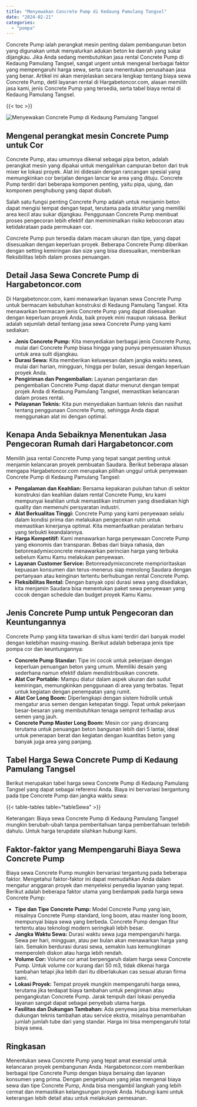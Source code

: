 ```yaml
---
title: "Menyewakan Concrete Pump di Kedaung Pamulang Tangsel"
date: "2024-02-21"
categories: 
  - "pompa"
---
```




Concrete Pump ialah perangkat mesin penting dalam pembangunan beton yang digunakan untuk menyalurkan adukan beton ke daerah yang sukar dijangkau. Jika Anda sedang membutuhkan jasa rental Concrete Pump di Kedaung Pamulang Tangsel, sangat urgent untuk mengenal berbagai faktor yang mempengaruhi harga sewa, serta cara menentukan perusahaan jasa yang benar. Artikel ini akan menjelaskan secara lengkap tentang biaya sewa Concrete Pump, detil layanan rental di Hargabetoncor.com, alasan memilih jasa kami, jenis Concrete Pump yang tersedia, serta tabel biaya rental di Kedaung Pamulang Tangsel.

{{< toc >}}

![Menyewakan Concrete Pump di Kedaung Pamulang Tangsel](https://hargareadymixid.github.io/pompa/concrete-pump%20(19).png)

## Mengenal perangkat mesin Concrete Pump untuk Cor

Concrete Pump, atau umumnya dikenal sebagai pipa beton, adalah perangkat mesin yang dipakai untuk mengalirkan campuran beton dari truk mixer ke lokasi proyek. Alat ini didesain dengan rancangan spesial yang memungkinkan cor berjalan dengan lancar ke area yang dituju. Concrete Pump terdiri dari beberapa komponen penting, yaitu pipa, ujung, dan komponen penghubung yang dapat diubah.

Salah satu fungsi penting Concrete Pump adalah untuk menjamin beton dapat mengisi tempat dengan tepat, terutama pada struktur yang memiliki area kecil atau sukar dijangkau. Penggunaan Concrete Pump membuat proses pengecoran lebih efektif dan meminimalkan risiko kebocoran atau ketidakrataan pada permukaan cor.

Concrete Pump pun tersedia dalam macam ukuran dan tipe, yang dapat disesuaikan dengan keperluan proyek. Beberapa Concrete Pump diberikan dengan setting kemiringan dan size yang bisa disesuaikan, memberikan fleksibilitas lebih dalam proses penuangan.

## Detail Jasa Sewa Concrete Pump di Hargabetoncor.com

Di Hargabetoncor.com, kami menawarkan layanan sewa Concrete Pump untuk bermacam kebutuhan konstruksi di Kedaung Pamulang Tangsel. Kita menawarkan bermacam jenis Concrete Pump yang dapat disesuaikan dengan keperluan proyek Anda, baik proyek mini maupun raksasa. Berikut adalah sejumlah detail tentang jasa sewa Concrete Pump yang kami sediakan:

- **Jenis Concrete Pump:** Kita menyediakan berbagai jenis Concrete Pump, mulai dari Concrete Pump biasa hingga yang punya penyesuaian khusus untuk area sulit dijangkau.
- **Durasi Sewa:** Kita memberikan keluwesan dalam jangka waktu sewa, mulai dari harian, mingguan, hingga per bulan, sesuai dengan keperluan proyek Anda.
- **Pengiriman dan Pengembalian:** Layanan pengantaran dan pengembalian Concrete Pump dapat diatur menurut dengan tempat projek Anda di Kedaung Pamulang Tangsel, memastikan kelancaran dalam proses rental.
- **Pelayanan Teknis:** Kita pun menyediakan bantuan teknis dan nasihat tentang penggunaan Concrete Pump, sehingga Anda dapat menggunakan alat ini dengan optimal.

## Kenapa Anda Sebaiknya Menentukan Jasa Pengecoran Rumah dari Hargabetoncor.com

Memilih jasa rental Concrete Pump yang tepat sangat penting untuk menjamin kelancaran proyek pembuatan Saudara. Berikut beberapa alasan mengapa Hargabetoncor.com merupakan pilihan unggul untuk penyewaan Concrete Pump di Kedaung Pamulang Tangsel:

- **Pengalaman dan Keahlian:** Bersama kepakaran puluhan tahun di sektor konstruksi dan keahlian dalam rental Concrete Pump, kru kami mempunyai keahlian untuk memastikan instrumen yang disediakan high quality dan memenuhi persyaratan industri.
- **Alat Berkualitas Tinggi:** Concrete Pump yang kami penyewaan selalu dalam kondisi prima dan melakukan pengecekan rutin untuk memastikan kinerjanya optimal. Kita memanfaatkan peralatan terbaru yang terbukti keandalannya.
- **Harga Kompetitif:** Kami menawarkan harga penyewaan Concrete Pump yang ekonomis dan transparan. Bebas dari biaya rahasia, dan betonreadymixconcrete menawarkan perincian harga yang terbuka sebelum Kamu Kamu melakukan penyewaan.
- **Layanan Customer Service:** Betonreadymixconcrete memprioritaskan kepuasan konsumen dan terus-menerus siap menolong Saudara dengan pertanyaan atau keinginan tertentu berhubungan rental Concrete Pump.
- **Fleksibilitas Rental:** Dengan banyak opsi durasi sewa yang disediakan, kita menjamin Saudara bisa menentukan paket sewa penyewaan yang cocok dengan schedule dan budget proyek Kamu Kamu.

## Jenis Concrete Pump untuk Pengecoran dan Keuntungannya

Concrete Pump yang kita tawarkan di situs kami terdiri dari banyak model dengan kelebihan masing-masing. Berikut adalah beberapa jenis tipe pompa cor dan keuntungannya:

- **Concrete Pump Standar:** Tipe ini cocok untuk pekerjaan dengan keperluan penuangan beton yang umum. Memiliki desain yang sederhana namun efektif dalam mendistribusikan concrete.
- **Alat Cor Portable:** Mampu diatur dalam aspek ukuran dan sudut kemiringan, memungkinkan penggunaan di area yang terbatas. Tepat untuk kegiatan dengan penempatan yang rumit.
- **Alat Cor Long Boom:** Diperlengkapi dengan sistem hidrolik untuk mengatur arus semen dengan ketepatan tinggi. Tepat untuk pekerjaan besar-besaran yang membutuhkan tenaga semprot terhadap arus semen yang jauh.
- **Concrete Pump Master Long Boom:** Mesin cor yang dirancang terutama untuk penuangan beton bangunan lebih dari 5 lantai, ideal untuk penerapan berat dan kegiatan dengan kuantitas beton yang banyak juga area yang panjang.

## Tabel Harga Sewa Concrete Pump di Kedaung Pamulang Tangsel

Berikut merupakan tabel harga sewa Concrete Pump di Kedaung Pamulang Tangsel yang dapat sebagai referensi Anda. Biaya ini bervariasi bergantung pada tipe Concrete Pump dan jangka waktu sewa:

{{< table-tables table="tableSewa" >}}

Keterangan: Biaya sewa Concrete Pump di Kedaung Pamulang Tangsel mungkin berubah-ubah tanpa pemberitahuan tanpa pemberitahuan terlebih dahulu. Untuk harga terupdate silahkan hubungi kami.

## Faktor-faktor yang Mempengaruhi Biaya Sewa Concrete Pump

Biaya sewa Concrete Pump mungkin bervariasi tergantung pada beberapa faktor. Mengetahui faktor-faktor ini dapat memudahkan Anda dalam mengatur anggaran proyek dan menyeleksi penyedia layanan yang tepat. Berikut adalah beberapa faktor utama yang berdampak pada harga sewa Concrete Pump:

- **Tipe dan Tipe Concrete Pump:** Model Concrete Pump yang lain, misalnya Concrete Pump standard, long boom, atau master long boom, mempunyai biaya sewa yang berbeda. Concrete Pump dengan fitur tertentu atau teknologi modern seringkali lebih besar.
- **Jangka Waktu Sewa:** Durasi waktu sewa juga mempengaruhi harga. Sewa per hari, mingguan, atau per bulan akan menawarkan harga yang lain. Semakin berdurasi durasi sewa, semakin luas kemungkinan memperoleh diskon atau harga lebih rendah.
- **Volume Cor:** Volume cor amat berpengaruh dalam harga sewa Concrete Pump. Untuk volume cor kurang dari 50 m3, tidak dikenai harga tambahan tetapi jika lebih dari itu diberlakukan cas sesuai aturan firma kami.
- **Lokasi Proyek:** Tempat proyek mungkin mempengaruhi harga sewa, terutama jika terdapat biaya tambahan untuk pengiriman atau pengangkutan Concrete Pump. Jarak tempuh dari lokasi penyedia layanan sangat dapat sebagai penyebab utama harga.
- **Fasilitas dan Dukungan Tambahan:** Ada penyewa jasa bisa memerlukan dukungan teknis tambahan atau service ekstra, misalnya penambahan jumlah jumlah tube dari yang standar. Harga ini bisa mempengaruhi total biaya sewa.

## Ringkasan

Menentukan sewa Concrete Pump yang tepat amat esensial untuk kelancaran proyek pembangunan Anda. Hargabetoncor.com memberikan berbagai tipe Concrete Pump dengan biaya bersaing dan layanan konsumen yang prima. Dengan pengetahuan yang jelas mengenai biaya sewa dan tipe Concrete Pump, Anda bisa mengambil langkah yang lebih cermat dan memastikan kelangsungan proyek Anda. Hubungi kami untuk keterangan lebih detail atau untuk melakukan pemesanan.
